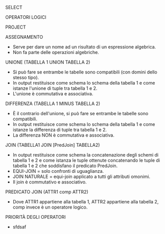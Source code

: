 SELECT

OPERATORI LOGICI

PROJECT

ASSEGNAMENTO
- Serve per dare un nome ad un risultato di un espressione algebrica.
- Non fa parte delle operazioni algebriche.

UNIONE (TABELLA 1 UNION TABELLA 2)
- Si può fare se entrambe le tabelle sono compatibili (con domini dello stesso tipo).
- In output restituisce come schema lo schema della tabella 1 e come istanze l'unione di tuple tra tabella 1 e 2.
- L'unione è commutativa e associativa.

DIFFERENZA (TABELLA 1 MINUS TABELLA 2)
- È il contrario dell'unione, si può fare se entrambe le tabelle sono compatibili.
- In output restituisce come schema lo schema della tabella 1 e come istanze la differenza di tuple tra tabella 1 e 2.
- La differenza NON è commutativa e associativa.

JOIN (TABELLA1 JOIN [PredJoin] TABELLA2)
- In output restituisce come schema la concatenazione degli schemi di tabella 1 e 2 e come istanza le tuple ottenute concatenando le tuple di tabella 1 e 2 che soddisfano il predicato PredJoin.
- EQUI-JOIN = solo confronti di uguaglianza.
- JOIN NATURALE = equi-join applicato a tutti gli attributi omonimi.
- Il join è commutativo e associativo.

PREDICATO JOIN (ATTR1 comp ATTR2)
- Dove ATTR1 appartiene alla tabella 1, ATTR2 appartiene alla tabella 2, comp invece è un operatore logico.

PRIORITÀ DEGLI OPERATORI
- sfdsaf
